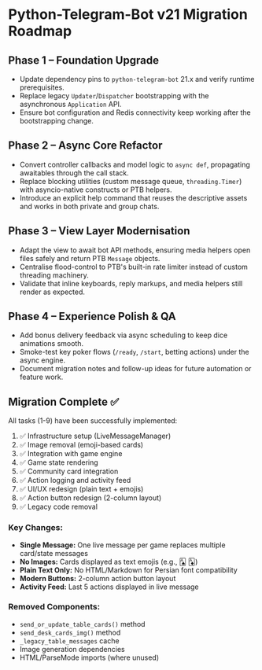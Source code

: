 # Python-Telegram-Bot v21 Migration Roadmap

## Phase 1 – Foundation Upgrade
- Update dependency pins to `python-telegram-bot` 21.x and verify runtime prerequisites.
- Replace legacy `Updater`/`Dispatcher` bootstrapping with the asynchronous `Application` API.
- Ensure bot configuration and Redis connectivity keep working after the bootstrapping change.

## Phase 2 – Async Core Refactor
- Convert controller callbacks and model logic to `async def`, propagating awaitables through the call stack.
- Replace blocking utilities (custom message queue, `threading.Timer`) with asyncio-native constructs or PTB helpers.
- Introduce an explicit help command that reuses the descriptive assets and works in both private and group chats.

## Phase 3 – View Layer Modernisation
- Adapt the view to await bot API methods, ensuring media helpers open files safely and return PTB `Message` objects.
- Centralise flood-control to PTB's built-in rate limiter instead of custom threading machinery.
- Validate that inline keyboards, reply markups, and media helpers still render as expected.

## Phase 4 – Experience Polish & QA
- Add bonus delivery feedback via async scheduling to keep dice animations smooth.
- Smoke-test key poker flows (`/ready`, `/start`, betting actions) under the async engine.
- Document migration notes and follow-up ideas for future automation or feature work.

## Migration Complete ✅

All tasks (1-9) have been successfully implemented:

1. ✅ Infrastructure setup (LiveMessageManager)
2. ✅ Image removal (emoji-based cards)
3. ✅ Integration with game engine
4. ✅ Game state rendering
5. ✅ Community card integration
6. ✅ Action logging and activity feed
7. ✅ UI/UX redesign (plain text + emojis)
8. ✅ Action button redesign (2-column layout)
9. ✅ Legacy code removal

### Key Changes:
- **Single Message:** One live message per game replaces multiple card/state messages
- **No Images:** Cards displayed as text emojis (e.g., 🂡 🃁)
- **Plain Text Only:** No HTML/Markdown for Persian font compatibility
- **Modern Buttons:** 2-column action button layout
- **Activity Feed:** Last 5 actions displayed in live message

### Removed Components:
- `send_or_update_table_cards()` method
- `send_desk_cards_img()` method
- `_legacy_table_messages` cache
- Image generation dependencies
- HTML/ParseMode imports (where unused)
